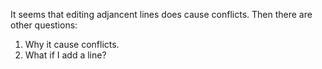 It seems that editing adjancent lines does cause conflicts.
Then there are other questions:
1. Why it cause conflicts.
2. What if I add a line?
